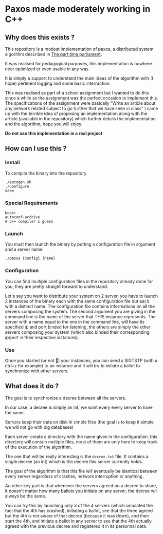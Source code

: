 # Paxos made moderately working in C++

## Why does this exists ?
This repository is a modest implementation of paxos, a distributed system algorithm described in [The part time parliament](https://lamport.azurewebsites.net/pubs/lamport-paxos.pdf).

It was realised for pedagogical purposes, this implementation is nowhere neer optimized or even usable in any way.

It is simply a support to understand the main ideas of the algorithm with (I hope) pertinent logging and some basic interraction.

This was realised as part of a school assignment but I wanted to do this since a while so the assignment was the perfect occasion to implement this.
The specifications of the assignment were basically "Write an article about any network related subject to go further that we have seen in class" I came up with the terrible idea of proposing an implementation along with the article (available in the repository) which further details the implementation and the algorithm, hope you will enjoy.

**Do not use this implementation in a real project**

## How can I use this ?

### Install
To compile the binary into the repository
```shell=zsh
./autogen.sh
./configure
make
```

### Special Requirements
```
boost
autoconf-archive
A C++ compiler I guess
```

### Launch

You must then launch the binary by putting a configuration file in argument and a server name
```shell=zsh
./paxos {config} {name}
```

### Configuration

You can find multiple configuration files in the repository already done for you, they are pretty straight forward to understand.

Let's say you want to distribute your system on 2 server, you have to launch 2 instances of the binary each with the same configuration file but each with a distinct name. The configuration file contains informations on all the servers composing the system.
The second argument you are giving in the command line is the name of the server that THIS instance represents.
The server with a name equal to the one in the command line, will have its specified ip and port binded for listening, the others are simply the other servers composing your system (which also binded their corresponding ip/port in their respective instances).


### Use

Once you started (or not :eyes:) your instances, you can send a SIGTSTP (with a ctrl+z for example) to an instance and it will try to initiate a ballot to synchronize with other servers.


## What does it do ?

The goal is to synchronize a decree between all the servers.

In our case, a decree is simply an int, we want every every server to have the same.

Servers keep their data on disk in simple files (the goal is to keep it simple we will not go with big databases)

Each server create a directory with the name given in the configuration, this directory will contain multiple files, most of them are only here to keep track of the execution of the algorithm.

The one that will be really interesting is the `decree.txt` file. It contains a single decree (an int) which is the decree this server currently holds.

The goal of the algorithm is that this file will eventually be identical between every server regardless of crashes, network interruption or anything.

An other key part is that whenever the servers agreed on a decree to share, it doesn't matter how many ballots you initiate on any server, the decree will always be the same.

You can try this by launching only 3 of the 4 servers (which simulated the fact that the 4th has crashed), initiating a ballot, see that the three agreed but the 4th is not aware of that decree (because it was down), and then start the 4th, and initiate a ballot in any server to see that the 4th actually agreed with the previous decree and registered it in its personnal data.
